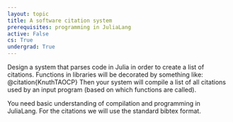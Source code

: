 ```yaml
---
layout: topic
title: A software citation system
prerequisites: programming in JuliaLang
active: False
cs: True
undergrad: True
---
```

Design a system that parses code in Julia in order to create a list of
citations.
Functions in libraries will be decorated by something like:
@citation{KnuthTAOCP}
Then your system will compile a list of all citations used by an input program
(based on which functions are called).

You need basic understanding of compilation and programming in JuliaLang.
For the citations we will use the standard bibtex format.
